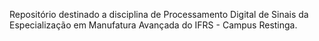 Repositório destinado a disciplina de Processamento Digital de Sinais da Especialização em Manufatura Avançada do IFRS - Campus Restinga.
